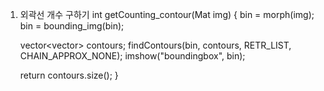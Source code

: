 1. 외곽선 개수 구하기
    int getCounting_contour(Mat img)
  {
  	bin = morph(img);
  	bin = bounding_img(bin);
  
  	vector<vector<Point>> contours;
  	findContours(bin, contours, RETR_LIST, CHAIN_APPROX_NONE);
  	imshow("boundingbox", bin);
  
  	return contours.size();
  }
